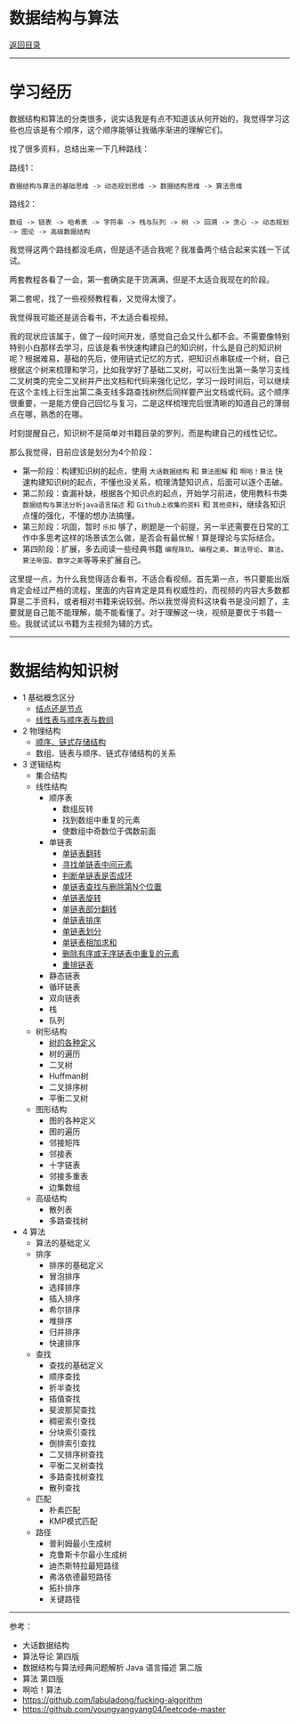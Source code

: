 # 数据结构与算法

[返回目录](./README.md)

---

# 学习经历

数据结构和算法的分类很多，说实话我是有点不知道该从何开始的，我觉得学习这些也应该是有个顺序，这个顺序能够让我循序渐进的理解它们。

找了很多资料，总结出来一下几种路线：

路线1：

```
数据结构与算法的基础思维 -> 动态规划思维 -> 数据结构思维 -> 算法思维
```

路线2：

```
数组 -> 链表 -> 哈希表 -> 字符串 -> 栈与队列 -> 树 -> 回溯 -> 贪心 -> 动态规划 -> 图论 -> 高级数据结构
```

我觉得这两个路线都没毛病，但是适不适合我呢？我准备两个结合起来实践一下试试。

两套教程各看了一会，第一套确实是干货满满，但是不太适合我现在的阶段。

第二套呢，找了一些视频教程看，又觉得太慢了。

我觉得我可能还是适合看书，不太适合看视频。

我的现状应该属于，做了一段时间开发，感觉自己会又什么都不会。不需要像特别特别小白那样去学习，应该是看书快速构建自己的知识树，什么是自己的知识树呢？根据难易，基础的先后，使用链式记忆的方式，把知识点串联成一个树，自己根据这个树来梳理和学习，比如我学好了基础二叉树，可以衍生出第一条学习支线二叉树类的完全二叉树并产出文档和代码来强化记忆，学习一段时间后，可以继续在这个主线上衍生出第二条支线多路查找树然后同样要产出文档或代码。这个顺序很重要，一是能方便自己回忆与复习，二是这样梳理完后很清晰的知道自己的薄弱点在哪，熟悉的在哪。

时刻提醒自己，知识树不是简单对书籍目录的罗列，而是构建自己的线性记忆。

那么我觉得，目前应该是划分为4个阶段：

- 第一阶段：构建知识树的起点，使用 `大话数据结构` 和 `算法图解` 和 `啊哈！算法` 快速构建知识树的起点，不懂也没关系，梳理清楚知识点，后面可以逐个击破。
- 第二阶段：查漏补缺，根据各个知识点的起点，开始学习前进，使用教科书类 `数据结构与算法分析java语言描述` 和 `Github上收集的资料` 和 `其他资料`，继续各知识点懂的强化，不懂的想办法搞懂。
- 第三阶段：巩固，暂时 `乐扣` 够了，刷题是一个前提，另一半还需要在日常的工作中多思考这样的场景该怎么做，是否会有最优解！算是理论与实际结合。
- 第四阶段：扩展，多去阅读一些经典书籍 `编程珠玑`、`编程之美`、`算法导论`、`算法`、`算法帝国`、`数学之美`等等来扩展自己。

这里提一点，为什么我觉得适合看书，不适合看视频。首先第一点，书只要能出版肯定会经过严格的流程，里面的内容肯定是具有权威性的，而视频的内容大多数都算是二手资料，或者相对书籍来说较弱。所以我觉得资料这块看书是没问题了，主要就是自己能不能理解，能不能看懂了。对于理解这一块，视频是要优于书籍一些。我就试试以书籍为主视频为辅的方式。

---

# 数据结构知识树

- 1 基础概念区分
  - [结点还是节点](./01-数据结构与算法/结点还是节点.md)
  - [线性表与顺序表与数组](./01-数据结构与算法/线性表与顺序表与数组.md)
- 2 物理结构
  - [顺序、链式存储结构](./01-数据结构与算法/顺序、链式存储结构.md)
  - 数组、链表与顺序、链式存储结构的关系
- 3 逻辑结构
  - 集合结构
  - 线性结构
    - 顺序表
      - 数组反转
      - 找到数组中重复的元素
      - 使数组中奇数位于偶数前面
    - 单链表
      - [单链表翻转](./01-数据结构与算法/单链表翻转.md)
      - [寻找单链表中间元素](./01-数据结构与算法/寻找单链表中间元素.md)
      - [判断单链表是否成环](./01-数据结构与算法/判断单链表是否成环.md)
      - [单链表查找与删除第N个位置](./01-数据结构与算法/单链表查找与删除第N个位置.md)
      - [单链表旋转](./01-数据结构与算法/单链表旋转.md)
      - [单链表部分翻转](./01-数据结构与算法/单链表部分翻转.md)
      - [单链表排序](./01-数据结构与算法/单链表排序.md)
      - [单链表划分](./01-数据结构与算法/单链表划分.md)
      - [单链表相加求和](./01-数据结构与算法/单链表相加求和.md)
      - [删除有序或无序链表中重复的元素](./01-数据结构与算法/删除有序或无序链表中重复的元素.md)
      - [重排链表](./01-数据结构与算法/重排链表.md)
    - 静态链表
    - 循环链表
    - 双向链表
    - 栈
    - 队列
  - 树形结构
    - [树的各种定义](./01-数据结构与算法/树的各种定义.md)
    - 树的遍历
    - 二叉树
    - Huffman树
    - 二叉排序树
    - 平衡二叉树
  - 图形结构
    - 图的各种定义
    - 图的遍历
    - 邻接矩阵
    - 邻接表
    - 十字链表
    - 邻接多重表
    - 边集数组
  - 高级结构
    - 散列表
    - 多路查找树
- 4 算法
  - 算法的基础定义
  - 排序
    - 排序的基础定义
    - 冒泡排序
    - 选择排序
    - 插入排序
    - 希尔排序
    - 堆排序
    - 归并排序
    - 快速排序
  - 查找
    - 查找的基础定义
    - 顺序查找
    - 折半查找
    - 插值查找
    - 斐波那契查找
    - 稠密索引查找
    - 分块索引查找
    - 倒排索引查找
    - 二叉排序树查找
    - 平衡二叉树查找
    - 多路查找树查找
    - 散列查找
  - 匹配
    - 朴素匹配
    - KMP模式匹配
  - 路径
    - 普利姆最小生成树
    - 克鲁斯卡尔最小生成树
    - 迪杰斯特拉最短路径
    - 弗洛依德最短路径
    - 拓扑排序
    - 关键路径



---

参考：

- 大话数据结构
- 算法导论 第四版
- 数据结构与算法经典问题解析 Java 语言描述 第二版
- 算法 第四版
- 啊哈！算法
- https://github.com/labuladong/fucking-algorithm
- https://github.com/youngyangyang04/leetcode-master
